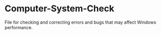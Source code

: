 # Computer-System-Check
 File for checking and correcting errors and bugs that may affect Windows performance.
